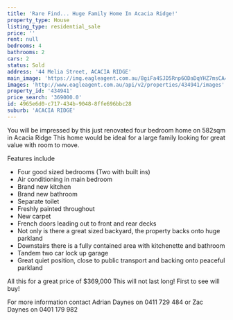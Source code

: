 ```yaml
---
title: 'Rare Find... Huge Family Home In Acacia Ridge!'
property_type: House
listing_type: residential_sale
price: ''
rent: null
bedrooms: 4
bathrooms: 2
cars: 2
status: Sold
address: '44 Melia Street, ACACIA RIDGE'
main_image: 'https://img.eagleagent.com.au/8giFa4SJD5Rnp6ODaDqYHZ7msCA=/1280x854/smart/https://s3-us-west-2.amazonaws.com/eagleagent-orig/images/6819168/105362320-image-M.jpg'
images: 'http://www.eagleagent.com.au/api/v2/properties/434941/images'
property_id: '434941'
price_search: '369000.0'
id: 4965e6d0-c717-434b-9048-8ffe696bbc28
suburb: 'ACACIA RIDGE'
---
```

You will be impressed by this just renovated four bedroom home on 582sqm in Acacia Ridge
This home would be ideal for a large family looking for great value with room to move.

Features include

*  Four good sized bedrooms (Two with built ins)
*  Air conditioning in main bedroom
*  Brand new kitchen
*  Brand new bathroom
*  Separate toilet
*  Freshly painted throughout
*  New carpet
*  French doors leading out to front and rear decks
*  Not only is there a great sized backyard, the property backs onto huge parkland
*  Downstairs there is a fully contained area with kitchenette and bathroom
*  Tandem two car lock up garage
*  Great quiet position, close to public transport and backing onto peaceful parkland

All this for a great price of $369,000
This will not last long! First to see will buy!

For more information contact Adrian Daynes on 0411 729 484 or Zac Daynes on 0401 179 982